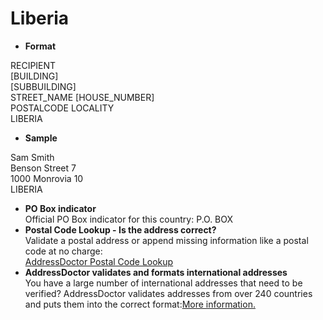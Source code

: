 Liberia
=======

- **Format**

RECIPIENT  
[BUILDING]  
[SUBBUILDING]  
STREET_NAME [HOUSE_NUMBER]  
POSTALCODE LOCALITY  
LIBERIA
- **Sample**

Sam Smith  
Benson Street 7  
1000 Monrovia 10  
LIBERIA
- **PO Box indicator**  
Official PO Box indicator for this country: P.O. BOX
- **Postal Code Lookup - Is the address correct?**  
Validate a postal address or append missing information like a postal code at no charge:  
[AddressDoctor Postal Code Lookup](http://lookup.addressdoctor.com/lookup/default.aspx?lang=en&country=LBR)
- **AddressDoctor validates and formats international addresses**  
You have a large number of international addresses that need to be verified? AddressDoctor validates addresses from over 240 countries and puts them into the correct format:[More information.](index.php?id=31&L=1)